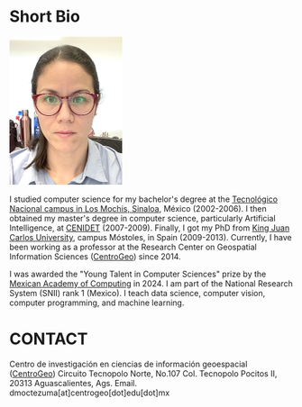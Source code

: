 
# Short Bio
<img src="dany.png" alt="Daniela Moctezuma" width="200"/>

I studied computer science for my bachelor's degree at the [Tecnológico Nacional campus in Los Mochis, Sinaloa](https://www.mochis.tecnm.mx/), México (2002-2006). I then obtained my master's degree in computer science, particularly Artificial Intelligence, at [CENIDET](https://www.cenidet.tecnm.mx/) (2007-2009). Finally, I got my PhD from [King Juan Carlos University](https://www.urjc.es/), campus Móstoles, in Spain (2009-2013). 
Currently, I have been working as a professor at the Research Center on Geospatial Information Sciences ([CentroGeo](https://www.centrogeo.org.mx/)) since 2014.

I was awarded the "Young Talent in Computer Sciences" prize by the [Mexican Academy of Computing](https://amexcomp.mx/) in 2024.
I am part of the National Research System (SNII) rank 1 (Mexico).
I teach data science, computer vision, computer programming, and machine learning.

# CONTACT  
Centro de investigación en ciencias de información geoespacial ([CentroGeo](https://www.centrogeo.org.mx/))
Circuito Tecnopolo Norte, No.107 Col. Tecnopolo Pocitos II, 20313 Aguascalientes, Ags.
Email. dmoctezuma[at]centrogeo[dot]edu[dot]mx



